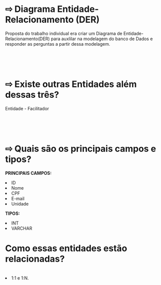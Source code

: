 <h1>⇨ Diagrama Entidade-Relacionamento (DER) </H1>

<p>Proposta do trabalho individual era criar um Diagrama de Entidade-Relacionamento(DER) para auxlilar na modelagem do banco de Dados e responder as perguntas a partir dessa modelagem.</p>
<br>
<br>
<br>

<h1>⇨ Existe outras Entidades além dessas três?</h1>

<p> Entidade - Facilitador</p>
<br>
<br>
<br>

<h1>⇨ Quais são os principais campos e tipos?</h1>

<STRONG>    PRINCIPAIS CAMPOS:</STRONG>

<li>ID
<li>Nome
<li>CPF
<li>E-mail
<li>Unidade

<br>

<STRONG>TIPOS:</STRONG>

<li>INT
<li>VARCHAR

<br>

<h1>Como essas entidades estão relacionadas? </h1>

<br>

<li>1:1 e 1:N.
